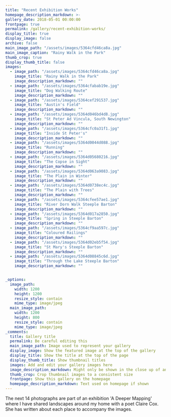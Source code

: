 ```yaml
---
title: "Recent Exhibition Works"
homepage_description_markdown: >-
gallery_date: 2018-05-01 00:00:00
frontpage: true
permalink: /gallery/recent-exhibition-works/
display_title: true
display_image: false
archive: false
main_image_path: "/assets/images/5364cfd46ca8a.jpg"
main_image_caption: "Rainy Walk in the Park"
thumb_crop: true
display_thumb_title: false
images:
  - image_path: "/assets/images/5364cfd46ca8a.jpg"
    image_title: "Rainy Walk in the Park"
    image_description_markdown: ""
  - image_path: "/assets/images/5364cfabab19e.jpg"
    image_title: "Dog Walking Route"
    image_description_markdown: ""
  - image_path: "/assets/images/5364cef291537.jpg"
    image_title: "Austin's Field"
    image_description_markdown: ""
  - image_path: "/assets/images/5364d046bd4d8.jpg"
    image_title: "St Peter Ad Vincula, South Newington"
    image_description_markdown: ""
  - image_path: "/assets/images/5364cfc0a31f1.jpg"
    image_title: "Inside St Peter's"
    image_description_markdown: ""
  - image_path: "/assets/images/5364d0044d088.jpg"
    image_title: "Running"
    image_description_markdown: ""
  - image_path: "/assets/images/5364d05680216.jpg"
    image_title: "The Copse in Sight"
    image_description_markdown: ""
  - image_path: "/assets/images/5364d063a9083.jpg"
    image_title: "The Plain in Winter"
    image_description_markdown: ""
  - image_path: "/assets/images/5364d0738ec4c.jpg"
    image_title: "The Plain with Trees"
    image_description_markdown: ""
  - image_path: "/assets/images/5364cfee57ae1.jpg"
    image_title: "River Dorn Walk Steeple Barton"
    image_description_markdown: ""
  - image_path: "/assets/images/5364d017a2850.jpg"
    image_title: "Spring in Steeple Barton"
    image_description_markdown: ""
  - image_path: "/assets/images/5364cf9aa597c.jpg"
    image_title: "Coloured Railings"
    image_description_markdown: ""
  - image_path: "/assets/images/5364d02eb5f54.jpg"
    image_title: "St Mary's Steeple Barton"
    image_description_markdown: ""
  - image_path: "/assets/images/5364d08845c6d.jpg"
    image_title: "Through the Lake Steeple Barton"
    image_description_markdown: ""


_options:
  image_path:
    width: 1200
    height: 1200
    resize_style: contain
    mime_type: image/jpeg
  main_image_path:
    width: 1200
    height: 800
    resize_style: contain
    mime_type: image/jpeg
_comments:
  title: Gallery title
  permalink: Be careful editing this
  main_image_path: Image used to represent your gallery
  display_image: Show the featured image at the top of the gallery
  display_title: Show the title at the top of the page
  display_thumb_title: Show thumbnail titles
  images: Add and edit your gallery images here
  image_description_markdown: Might only be shown in the close up of an image
  thumb_crop: Crop thumbnail images to a consistent size
  frontpage: Show this gallery on the homepage
  homepage_description_markdown: Text used on homepage if shown
---
```


The next 14 photographs are part of an exhibition 'A Deeper Mapping' where I have shared landscapes around my home with a poet Claire Cox. She has written about each place to accompany the images.